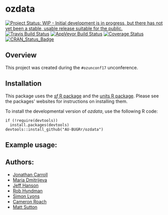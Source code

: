 # ozdata

[![Project Status: WIP - Initial development is in progress, but there has not yet been a stable, usable release suitable for the public.](http://www.repostatus.org/badges/latest/wip.svg)](http://www.repostatus.org/#wip)
[![Travis Build Status](https://img.shields.io/travis/AU-BURGr/ozdata/master.svg?label=Mac%20OSX%20%26%20Linux)](https://travis-ci.org/AU-BURGr/ozdata)
[![AppVeyor Build Status](https://img.shields.io/appveyor/ci/AU-BURGr/ozdata/master.svg?label=Windows)](https://ci.appveyor.com/project/AU-BURGr/ozdata)
[![Coverage Status](https://codecov.io/github/AU-BURGr/ozdata/coverage.svg?branch=master)](https://codecov.io/github/AU-BURGr/ozdata?branch=master)
[![CRAN_Status_Badge](http://www.r-pkg.org/badges/version/ozdata)](https://CRAN.R-project.org/package=ozdata)

## Overview

This project was created during the `#ozunconf17` unconference.

## Installation
This package uses the [_sf_ R package](https://github.com/edzer/sfr) and the [units R package](https://github.com/edzer/units). Please see the packages' websites for instructions on installing them.

To install the developmental version of _ozdata_, use the following R code:

```
if (!require(devtools))
  install.packages(devtools)
devtools::install_github("AU-BUGRr/ozdata")
```

## Example usage:


## Authors:

- [Jonathan Carroll](https://github.com/jonocarroll)
- [Maria Dmitrijeva](https://github.com/marianess)
- [Jeff Hanson](https://github.com/jeffreyhanson)
- [Rob Hyndman](https://github.com/robjhyndman)
- [Simon Lyons](https://github.com/SimonLyons)
- [Cameron Roach](https://github.com/camroach87)
- [Matt Sutton](https://github.com/matt-sutton)
